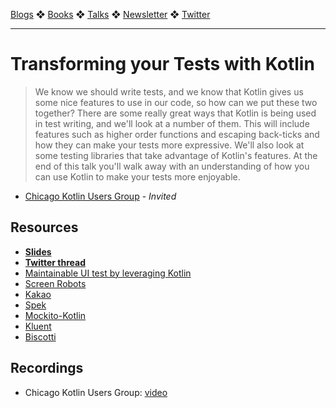 [Blogs](../blogs.md) ❖ [Books](../books.md) ❖ [Talks](../talks.md) ❖ [Newsletter](https://tinyletter.com/vgonda) ❖ [Twitter](https://twitter.com/TTGonda)

---

# Transforming your Tests with Kotlin

> We know we should write tests, and we know that Kotlin gives us some nice features to use in our code, so how can we put these two together? There are some really great ways that Kotlin is being used in test writing, and we'll look at a number of them. This will include features such as higher order functions and escaping back-ticks and how they can make your tests more expressive. We'll also look at some testing libraries that take advantage of Kotlin's features. At the end of this talk you'll walk away with an understanding of how you can use Kotlin to make your tests more enjoyable.

- [Chicago Kotlin Users Group](https://www.meetup.com/Chicago-Kotlin/events/260487964/) - _Invited_

## Resources

- **[Slides](https://speakerdeck.com/vgonda/transforming-your-tests-with-kotlin)**
- **[Twitter thread](https://twitter.com/TTGonda/status/1123025116139544576)**
- [Maintainable UI test by leveraging Kotlin](https://youtu.be/wlb3lg5JocA)
- [Screen Robots](https://www.raywenderlich.com/949489-espresso-testing-and-screen-robots-getting-started)
- [Kakao](https://www.raywenderlich.com/1505688-ui-testing-with-kakao-tutorial-for-android-getting-started)
- [Spek](https://spekframework.org/)
- [Mockito-Kotlin](https://github.com/nhaarman/mockito-kotlin)
- [Kluent](https://markusamshove.github.io/Kluent/)
- [Biscotti](https://github.com/bufferapp/Biscotti)

## Recordings

- Chicago Kotlin Users Group: [video](https://youtu.be/Df4EzbwXrlE)
